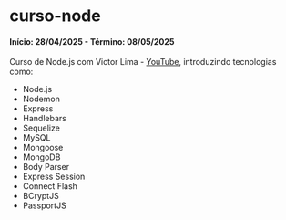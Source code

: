 # curso-node

#### Início: 28/04/2025 - Término: 08/05/2025

Curso de Node.js com Victor Lima - [YouTube](https://youtube.com/playlist?list=PLJ_KhUnlXUPtbtLwaxxUxHqvcNQndmI4B&si=hzGVC1GgnkLK6OQZ), introduzindo tecnologias como:
* Node.js
* Nodemon
* Express
* Handlebars
* Sequelize
* MySQL
* Mongoose
* MongoDB
* Body Parser
* Express Session
* Connect Flash
* BCryptJS
* PassportJS

